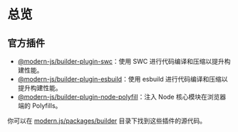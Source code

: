 # 总览

## 官方插件

- [@modern-js/builder-plugin-swc](/plugins/plugin-swc.html)：使用 SWC 进行代码编译和压缩以提升构建性能。
- [@modern-js/builder-plugin-esbuild](/plugins/plugin-esbuild.html)：使用 esbuild 进行代码编译和压缩以提升构建性能。
- [@modern-js/builder-plugin-node-polyfill](/plugins/plugin-node-polyfill.html)：注入 Node 核心模块在浏览器端的 Polyfills。

你可以在 [modern.js/packages/builder](https://github.com/modern-js-dev/modern.js/tree/next/packages/builder) 目录下找到这些插件的源代码。
